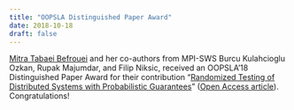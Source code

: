 ```yaml
---
title: "OOPSLA Distinguished Paper Award"
date: 2018-10-18
draft: false
---
```

<p><a href="/people/tabaei/">Mitra Tabaei Befrouei</a> and her co-authors from MPI-SWS Burcu Kulahcioglu Ozkan, Rupak Majumdar, and Filip Niksic, received an OOPSLA’18 Distinguished Paper Award for their contribution “<a href="https://2018.splashcon.org/event/splash-2018-oopsla-randomized-testing-of-distributed-systems-with-probabilistic-guarantees">Randomized Testing of Distributed Systems with Probabilistic Guarantees</a>” (<a href="https://doi.org/10.1145/3276530">Open Access article</a>). Congratulations!</p>
